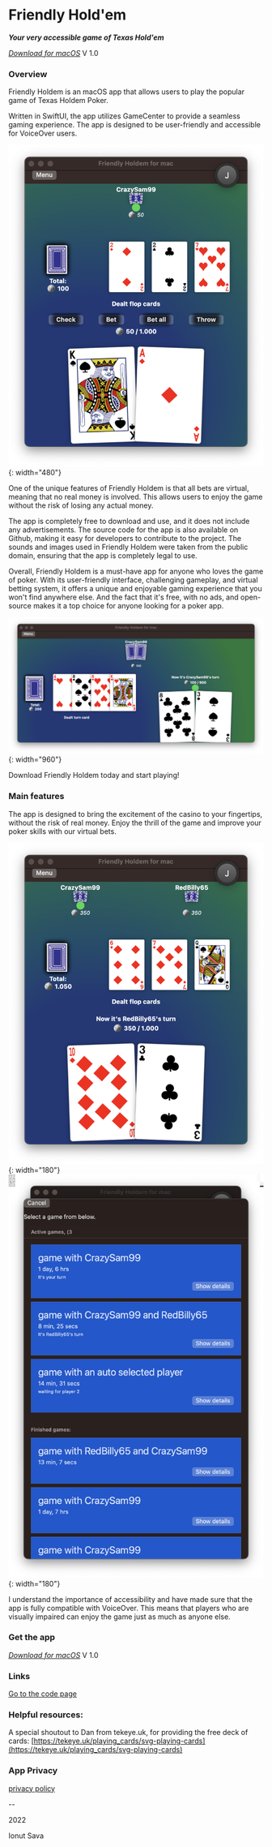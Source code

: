 # Friendly Hold'em

**_Your very accessible game of Texas Hold'em_**

[_Download for macOS_](https://github.com/ionutsava674/Friendly-Holdem-for-mac/releases/download/v1.0/FriendlyHoldem.dmg)
V 1.0

### **Overview**

Friendly Holdem is an macOS app that allows users to play the popular game of Texas Holdem Poker.

Written in SwiftUI, the app utilizes GameCenter to provide a seamless gaming experience.
The app is designed to be user-friendly and accessible for VoiceOver users.

![screenshot](img/s2.png){: width="480"}

One of the unique features of Friendly Holdem is that all bets are virtual, meaning that no real money is involved. This allows users to enjoy the game without the risk of losing any actual money.

The app is completely free to download and use, and it does not include any advertisements. 
The source code for the app is also available on Github, making it easy for developers to contribute to the project.
The sounds and images used in Friendly Holdem were taken from the public domain, ensuring that the app is completely legal to use. 

Overall, Friendly Holdem is a must-have app for anyone who loves the game of poker. 
With its user-friendly interface, challenging gameplay, and virtual betting system, it offers a unique and enjoyable gaming experience that you won't find anywhere else. And the fact that it's free, with no ads, and open-source makes it a top choice for anyone looking for a poker app. 

![screenshot](img/s4.png){: width="960"}

Download Friendly Holdem today and start playing!

### **Main features**

The app is designed to bring the excitement of the casino to your fingertips, without the risk of real money. Enjoy the thrill of the game and improve your poker skills with our virtual bets.

![screenshot](img/s1.png){: width="180"} ![screenshot](img/s3.png){: width="180"}

I understand the importance of accessibility and have made sure that the app is fully compatible with VoiceOver. 
This means that players who are visually impaired can enjoy the game just as much as anyone else.

### **Get the app**

[_Download for macOS_](https://github.com/ionutsava674/Friendly-Holdem-for-mac/releases/download/v1.0/FriendlyHoldem.dmg)
V 1.0

<!--[_Get on the app store_](https://apps.apple.com/app/friendly-holdem/id1632308313)-->

### **Links**

[Go to the code page](https://github.com/ionutsava674/Friendly-Holdem-for-mac)

### **Helpful resources:**

A special shoutout to Dan from tekeye.uk, for providing the free deck of cards:
[https://tekeye.uk/playing_cards/svg-playing-cards](https://tekeye.uk/playing_cards/svg-playing-cards)

### **App Privacy**

[privacy policy](privacypolicy.html)

--

2022

Ionut Sava
